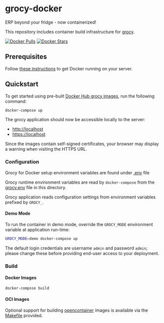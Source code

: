 # grocy-docker

ERP beyond your fridge - now containerized!

This repository includes container build infrastructure for [grocy](https://github.com/grocy/grocy).

[![Docker Pulls](https://img.shields.io/docker/pulls/grocy/grocy.svg)](https://hub.docker.com/r/grocy/grocy/)
[![Docker Stars](https://img.shields.io/docker/stars/grocy/grocy.svg)](https://hub.docker.com/r/grocy/grocy/)

## Prerequisites

Follow [these instructions](https://docs.docker.com/install/) to get Docker running on your server.

## Quickstart

To get started using pre-built [Docker Hub grocy images](https://hub.docker.com/u/grocy), run the following command:

```sh
docker-compose up
```

The grocy application should now be accessible locally to the server:

 - [http://localhost](http://localhost)
 - [https://localhost](https://localhost)

Since the images contain self-signed certificates, your browser may display a warning when visiting the HTTPS URL.

### Configuration

Grocy for Docker setup environment variables are found under [.env](.env) file

Grocy runtime environment variables are read by `docker-compose` from the [grocy.env](grocy.env) file in this directory.

Grocy application reads configuration settings from environment variables prefixed by `GROCY_`.

#### Demo Mode

To run the container in demo mode, override the `GROCY_MODE` environment variable at application run-time:

```sh
GROCY_MODE=demo docker-compose up
```

The default login credentials are username `admin` and password `admin`; please change these before providing end-user access to your deployment.

### Build

#### Docker Images

```sh
docker-compose build
```

#### OCI Images

Optional support for building [opencontainer](https://www.opencontainers.org/) images is available via the [Makefile](Makefile) provided.

